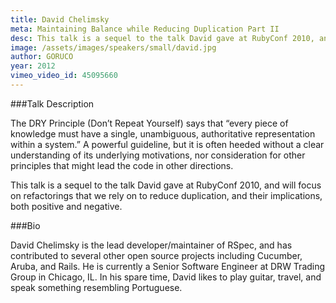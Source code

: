 ```yaml
---
title: David Chelimsky
meta: Maintaining Balance while Reducing Duplication Part II
desc: This talk is a sequel to the talk David gave at RubyConf 2010, and will focus on refactorings that we rely on to reduce duplication, and their implications, both positive and negative.
image: /assets/images/speakers/small/david.jpg
author: GORUCO
year: 2012
vimeo_video_id: 45095660
---
```


###Talk Description

The DRY Principle (Don’t Repeat Yourself) says that “every piece of knowledge must have a single, unambiguous, authoritative representation within a system.” A powerful guideline, but it is often heeded without a clear understanding of its underlying motivations, nor consideration for other principles that might lead the code in other directions.

This talk is a sequel to the talk David gave at RubyConf 2010, and will focus on refactorings that we rely on to reduce duplication, and their implications, both positive and negative.

###Bio

David Chelimsky is the lead developer/maintainer of RSpec, and has contributed to several other open source projects including Cucumber, Aruba, and Rails. He is currently a Senior Software Engineer at DRW Trading Group in Chicago, IL. In his spare time, David likes to play guitar, travel, and speak something resembling Portuguese.
